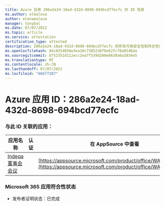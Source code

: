 ```yaml
---
title: Azure 应用 286a2e24-18ad-432d-8698-694bcd77ecfc 的 ID 信息
ms.author: elmalova
author: elenamalova
manager: tonybal
ms.date: 07/07/2022
ms.topic: article
ms.service: attestation
certification_type: attested
description: 286a2e24-18ad-432d-8698-694bcd77ecfc 的所有可用安全性和符合性信息。
ms.openlocfilehash: 84c0254658e3ea10c7385238f6e62fc70a0546da
ms.sourcegitcommit: b752351d112ecc2ea7f539d200e6638a6a3034e5
ms.translationtype: MT
ms.contentlocale: zh-CN
ms.lasthandoff: 07/07/2022
ms.locfileid: "66677287"
---
```

# <a name="azure-app-id-286a2e24-18ad-432d-8698-694bcd77ecfc"></a>Azure 应用 ID：286a2e24-18ad-432d-8698-694bcd77ecfc


### <a name="apps-associated-with-this-id"></a>与此 ID 关联的应用：
| **应用名称** | **认证** | **在 AppSource 中查看** |
|--------------|---------------|-----------------------|
| [Indeqa 董事会会议](../forward/WA200003277.md) |  | [https://appsource.microsoft.com/product/office/WA200003277](https://appsource.microsoft.com/product/office/WA200003277) |

### <a name="microsoft-365-app-compliance-status"></a>Microsoft 365 应用符合性状态
- 发布者证明状态：已完成
